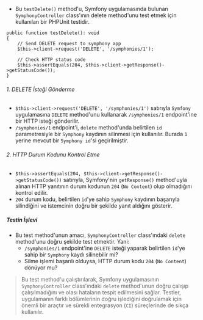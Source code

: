 + Bu `testDelete()` method'u, Symfony uygulamasında bulunan `SymphonyController` class'ının delete method'unu test etmek için kullanılan bir PHPUnit testidir. 
~~~~~~~
public function testDelete(): void
{
    // Send DELETE request to symphony app
    $this->client->request('DELETE', '/symphonies/1');
    
    // Check HTTP status code
    $this->assertEquals(204, $this->client->getResponse()->getStatusCode());
}
~~~~~~~

###### 1. DELETE İsteği Gönderme
+ `$this->client->request('DELETE', '/symphonies/1')` satırıyla `Symfony` uygulamasına `DELETE` method'unu kullanarak `/symphonies/1` endpoint'ine bir HTTP isteği gönderilir.
+ `/symphonies/1` endpoint'i, `delete` method'unda belirtilen `id` parametresiyle bir `Symphony` kaydının silinmesi için kullanılır. Burada `1` yerine mevcut bir `Symphony id`'si geçirilmiştir.

###### 2. HTTP Durum Kodunu Kontrol Etme
+ `$this->assertEquals(204, $this->client->getResponse()->getStatusCode())` satırıyla, Symfony'nin `getResponse()` method'uyla alınan HTTP yanıtının durum kodunun `204` (`No Content`) olup olmadığını kontrol edilir.
+ `204` durum kodu, belirtilen `id`'ye sahip `Symphony` kaydının başarıyla silindiğini ve istemcinin doğru bir şekilde yanıt aldığını gösterir.

##### Testin İşlevi
+ Bu test method'unun amacı, `SymphonyController` class'ındaki `delete` method'unu doğru şekilde test etmektir. Yani:
  - `/symphonies/1` endpoint'ine `DELETE` isteği yaparak belirtilen `id`'ye sahip bir `Symphony` kaydı silinebilir mi?
  - Silme işlemi başarılı olduysa, HTTP durum kodu `204` (`No Content`) dönüyor mu?
> Bu test method'u çalıştırılarak, Symfony uygulamasının `SymphonyController` class'ındaki `delete` method'unun doğru çalışıp çalışılmadığını ve olası hataların tespit edilmesini sağlar. Testler, uygulamanın farklı bölümlerinin doğru işlediğini doğrulamak için önemli bir araçtır ve sürekli entegrasyon (`CI`) süreçlerinde de sıkça kullanılır.
